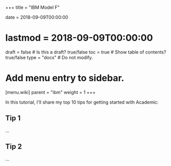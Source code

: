 +++
title = "IBM Model F"

date = 2018-09-09T00:00:00
# lastmod = 2018-09-09T00:00:00

draft = false  # Is this a draft? true/false
toc = true  # Show table of contents? true/false
type = "docs"  # Do not modify.

# Add menu entry to sidebar.
[menu.wiki]
  parent = "ibm"
  weight = 1
+++

In this tutorial, I'll share my top 10 tips for getting started with Academic:

## Tip 1

...

## Tip 2

...
